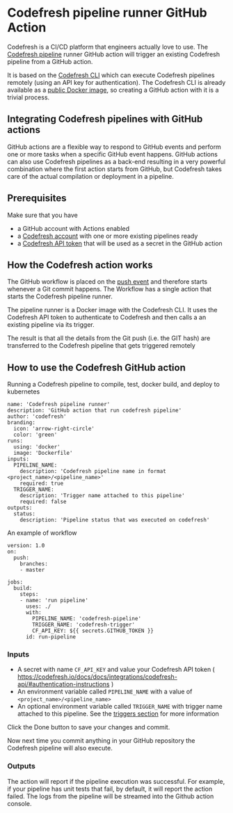 # Codefresh pipeline runner GitHub Action

Codefresh is a CI/CD platform that engineers actually love to use. The [Codefresh pipeline](https://codefresh.io/docs/docs/configure-ci-cd-pipeline/pipelines/) runner GitHub action will trigger an existing Codefresh pipeline from a GitHub action.

It is based on the [Codefresh CLI](https://codefresh-io.github.io/cli/) which can execute Codefresh pipelines remotely (using an API key for authentication). The Codefresh CLI is already available as a [public Docker image](https://hub.docker.com/r/codefresh/cli/), so creating a GitHub action with it is a trivial process.

## Integrating Codefresh pipelines with GitHub actions

GitHub actions are a flexible way to respond to GitHub events and perform one or more tasks
when a specific GitHub event happens. GitHub actions can also use Codefresh pipelines as a back-end
resulting in a very powerful combination where the first action starts from GitHub, but Codefresh takes care
of the actual compilation or deployment in a pipeline.

## Prerequisites

Make sure that you have

* a GitHub account with Actions enabled
* a [Codefresh account](https://codefresh.io/docs/docs/getting-started/create-a-codefresh-account/) with one or more existing pipelines ready
* a [Codefresh API token](https://codefresh.io/docs/docs/integrations/codefresh-api/#authentication-instructions) that will be used as a secret in the GitHub action


## How the Codefresh action works

The GitHub workflow is placed on the [push event](https://developer.github.com/v3/activity/events/types/#pushevent) and therefore starts whenever a Git commit happens. The Workflow has a single action that starts the Codefresh pipeline runner.

The pipeline runner is a Docker image with the Codefresh CLI. It uses the Codefresh API token to authenticate to Codefresh and then calls a an existing pipeline via its trigger.

The result is that all the details from the Git push (i.e. the GIT hash) are transferred to the Codefresh pipeline that gets triggered remotely

## How to use the Codefresh GitHub action

Running a Codefresh pipeline to compile, test, docker build, and deploy to kubernetes
```
name: 'Codefresh pipeline runner'
description: 'GitHub action that run codefresh pipeline'
author: 'codefresh'
branding:
  icon: 'arrow-right-circle'
  color: 'green'
runs:
  using: 'docker'
  image: 'Dockerfile'
inputs:
  PIPELINE_NAME:
    description: 'Codefresh pipeline name in format <project_name>/<pipeline_name>'
    required: true
  TRIGGER_NAME:
    description: 'Trigger name attached to this pipeline'
    required: false
outputs: 
  status:
    description: 'Pipeline status that was executed on codefresh'

```

An example of workflow

```
version: 1.0
on:
  push:
    branches:
    - master

jobs:
  build:
    steps:
    - name: 'run pipeline'
      uses: ./
      with:
        PIPELINE_NAME: 'codefresh-pipeline'
        TRIGGER_NAME: 'codefresh-trigger'
        CF_API_KEY: ${{ secrets.GITHUB_TOKEN }}
      id: run-pipeline
```
### Inputs
* A secret with name `CF_API_KEY` and value your Codefresh API token ( https://codefresh.io/docs/docs/integrations/codefresh-api/#authentication-instructions )
* An environment variable called `PIPELINE_NAME` with a value of `<project_name>/<pipeline_name>`
* An optional environment variable called `TRIGGER_NAME` with trigger name attached to this pipeline. See the [triggers section](https://codefresh.io/docs/docs/configure-ci-cd-pipeline/triggers/) for more information

Click the Done button to save your changes and commit.

Now next time you commit anything in your GitHub repository the Codefresh pipeline will also execute.

### Outputs
The action will report if the pipeline execution was successful. For example, if your pipeline has unit tests that fail, by default, it will report the action failed. The logs from the pipeline will be streamed into the Github action console.

